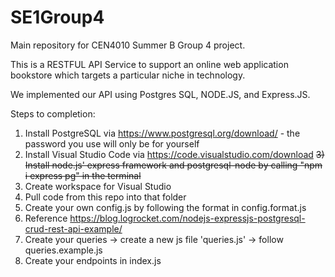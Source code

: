# SE1Group4

Main repository for CEN4010 Summer B Group 4 project.

This is a RESTFUL API Service to support an online web application bookstore which targets a particular niche in technology.

We implemented our API using Postgres SQL, NODE.JS, and Express.JS.

Steps to completion:
  1) Install PostgreSQL via https://www.postgresql.org/download/
    - the password you use will only be for yourself
  2) Install Visual Studio Code via https://code.visualstudio.com/download
  ~~3) Install node.js' express framework and postgresql-node by calling "npm i express pg" in the terminal~~
  4) Create workspace for Visual Studio
  5) Pull code from this repo into that folder
  6) Create your own config.js by following the format in config.format.js
  7) Reference https://blog.logrocket.com/nodejs-expressjs-postgresql-crud-rest-api-example/
  8) Create your queries
    -> create a new js file '<function>queries.js'
    -> follow queries.example.js
  9) Create your endpoints in index.js
       
